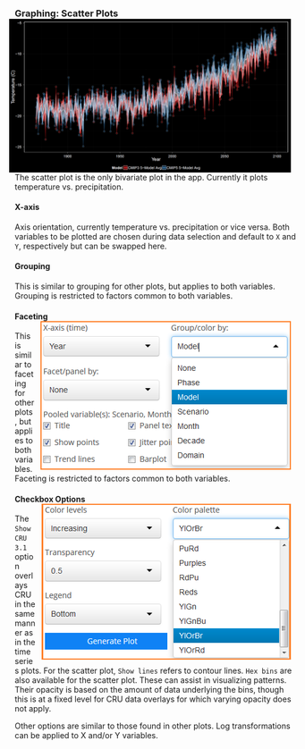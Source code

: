 ### Graphing: Scatter Plots <img style="float: right; padding-left: 10px; padding-right: 10px" src="screenshots/plotTS_example_1_black.png" width="1000"/>

The scatter plot is the only bivariate plot in the app. Currently it
plots temperature vs. precipitation.

#### X-axis

Axis orientation, currently temperature vs. precipitation or vice versa.
Both variables to be plotted are chosen during data selection and
default to `X` and `Y`, respectively but can be swapped here.

#### Grouping

This is similar to grouping for other plots, but applies to both
variables. Grouping is restricted to factors common to both variables.

#### Faceting <img style="float: right; padding-left: 10px; padding-right: 10px" src="screenshots/plotTS_group_white.png"/>

This is similar to faceting for other plots, but applies to both
variables. Faceting is restricted to factors common to both variables.

#### Checkbox Options <img style="float: right; padding-left: 10px; padding-right: 10px" src="screenshots/plotTS_colors_white.png"/>

The `Show CRU 3.1` option overlays CRU in the same manner as in the time
series plots. For the scatter plot, `Show lines` refers to contour
lines. `Hex bins` are also available for the scatter plot. These can
assist in visualizing patterns. Their opacity is based on the amount of
data underlying the bins, though this is at a fixed level for CRU data
overlays for which varying opacity does not apply.

Other options are similar to those found in other plots. Log
transformations can be applied to X and/or Y variables.
